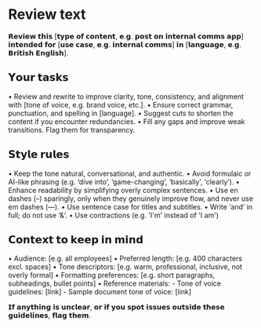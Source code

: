 # Review text

𝗥𝗲𝘃𝗶𝗲𝘄 𝘁𝗵𝗶𝘀 [𝘁𝘆𝗽𝗲 𝗼𝗳 𝗰𝗼𝗻𝘁𝗲𝗻𝘁, 𝗲.𝗴. 𝗽𝗼𝘀𝘁 𝗼𝗻 𝗶𝗻𝘁𝗲𝗿𝗻𝗮𝗹 𝗰𝗼𝗺𝗺𝘀 𝗮𝗽𝗽] 𝗶𝗻𝘁𝗲𝗻𝗱𝗲𝗱 𝗳𝗼𝗿 [𝘂𝘀𝗲 𝗰𝗮𝘀𝗲, 𝗲.𝗴. 𝗶𝗻𝘁𝗲𝗿𝗻𝗮𝗹 𝗰𝗼𝗺𝗺𝘀] 𝗶𝗻 [𝗹𝗮𝗻𝗴𝘂𝗮𝗴𝗲, 𝗲.𝗴. 𝗕𝗿𝗶𝘁𝗶𝘀𝗵 𝗘𝗻𝗴𝗹𝗶𝘀𝗵].

## 𝗬𝗼𝘂𝗿 𝘁𝗮𝘀𝗸𝘀

• Review and rewrite to improve clarity, tone, consistency, and alignment with [tone of voice, e.g. brand voice, etc.].
• Ensure correct grammar, punctuation, and spelling in [language].
• Suggest cuts to shorten the content if you encounter redundancies.
• Fill any gaps and improve weak transitions. Flag them for transparency.

## 𝗦𝘁𝘆𝗹𝗲 𝗿𝘂𝗹𝗲𝘀

• Keep the tone natural, conversational, and authentic.
• Avoid formulaic or AI-like phrasing (e.g. ‘dive into’, ‘game-changing’, ‘basically’, ‘clearly’).
• Enhance readability by simplifying overly complex sentences.
• Use en dashes (–) sparingly, only when they genuinely improve flow, and never use em dashes (—).
• Use sentence case for titles and subtitles.
• Write ‘and’ in full; do not use ‘&’.
• Use contractions (e.g. 'I'm' instead of 'I am')

## 𝗖𝗼𝗻𝘁𝗲𝘅𝘁 𝘁𝗼 𝗸𝗲𝗲𝗽 𝗶𝗻 𝗺𝗶𝗻𝗱

• Audience: [e.g. all employees]
• Preferred length: [e.g. 400 characters excl. spaces]
• Tone descriptors: [e.g. warm, professional, inclusive, not overly formal]
• Formatting preferences: [e.g. short paragraphs, subheadings, bullet points]
• Reference materials:
    - Tone of voice guidelines: [link]
    - Sample document tone of voice: [link]

𝗜𝗳 𝗮𝗻𝘆𝘁𝗵𝗶𝗻𝗴 𝗶𝘀 𝘂𝗻𝗰𝗹𝗲𝗮𝗿, 𝗼𝗿 𝗶𝗳 𝘆𝗼𝘂 𝘀𝗽𝗼𝘁 𝗶𝘀𝘀𝘂𝗲𝘀 𝗼𝘂𝘁𝘀𝗶𝗱𝗲 𝘁𝗵𝗲𝘀𝗲 𝗴𝘂𝗶𝗱𝗲𝗹𝗶𝗻𝗲𝘀, 𝗳𝗹𝗮𝗴 𝘁𝗵𝗲𝗺.
